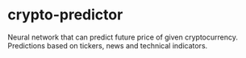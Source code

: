 # crypto-predictor
Neural network that can predict future price of given cryptocurrency. Predictions based on tickers, news and technical indicators.
